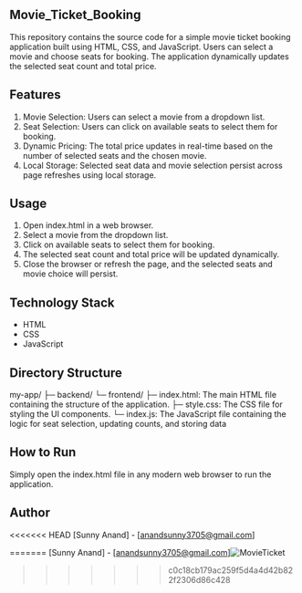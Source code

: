 


## Movie_Ticket_Booking
This repository contains the source code for a simple movie ticket booking application built using HTML, CSS, and JavaScript. Users can select a movie and choose seats for booking. The application dynamically updates the selected seat count and total price.

## Features
1. Movie Selection: Users can select a movie from a dropdown list.
2. Seat Selection: Users can click on available seats to select them for booking.
3. Dynamic Pricing: The total price updates in real-time based on the number of selected seats and the chosen movie.
4. Local Storage: Selected seat data and movie selection persist across page refreshes using local storage.

## Usage
1. Open index.html in a web browser.
2. Select a movie from the dropdown list.
3. Click on available seats to select them for booking.
4. The selected seat count and total price will be updated dynamically.
5. Close the browser or refresh the page, and the selected seats and movie choice will persist.

## Technology Stack
- HTML
- CSS
- JavaScript

## Directory Structure

my-app/
├─ backend/
└─ frontend/
   ├─ index.html: The main HTML file containing the structure of the application.
   ├─ style.css: The CSS file for styling the UI components.
   └─ index.js: The JavaScript file containing the logic for seat selection, updating counts, and storing data

## How to Run
Simply open the index.html file in any modern web browser to run the application.


## Author
<<<<<<< HEAD
[Sunny Anand] - [anandsunny3705@gmail.com]

=======
[Sunny Anand] - [anandsunny3705@gmail.com]![MovieTicket](https://github.com/Imesunny/Movie_Ticket_Booking/assets/135868134/6600a701-35ae-4500-97fb-0a18d9cb4c48)
>>>>>>> c0c18cb179ac259f5d4a4d42b822f2306d86c428
